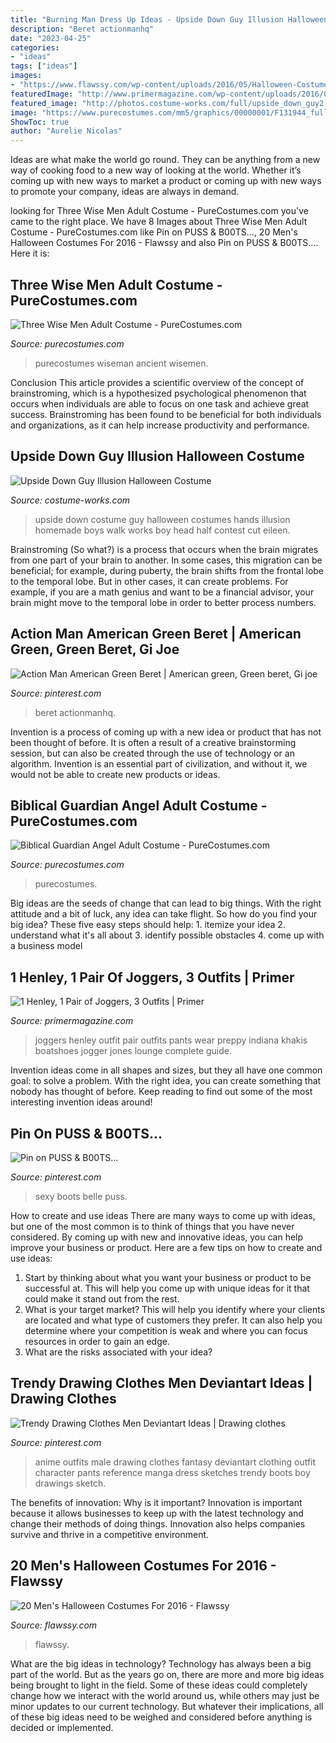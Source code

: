 ```yaml
---
title: "Burning Man Dress Up Ideas - Upside Down Guy Illusion Halloween Costume"
description: "Beret actionmanhq"
date: "2023-04-25"
categories:
- "ideas"
tags: ["ideas"]
images:
- "https://www.flawssy.com/wp-content/uploads/2016/05/Halloween-Costume-Ideas-For-Men.jpg"
featuredImage: "http://www.primermagazine.com/wp-content/uploads/2016/08/henley-jogger-outfit/henley-joggers-boatshoes.jpg"
featured_image: "http://photos.costume-works.com/full/upside_down_guy2.jpg"
image: "https://www.purecostumes.com/mm5/graphics/00000001/F131944_full_1.jpg"
ShowToc: true
author: "Aurelie Nicolas"
---
```



Ideas are what make the world go round. They can be anything from a new way of cooking food to a new way of looking at the world. Whether it’s coming up with new ways to market a product or coming up with new ways to promote your company, ideas are always in demand.

	

		
looking for Three Wise Men Adult Costume - PureCostumes.com you've came to the right place. We have 8 Images about Three Wise Men Adult Costume - PureCostumes.com like Pin on PUSS &amp; B00TS..., 20 Men&#039;s Halloween Costumes For 2016 - Flawssy and also Pin on PUSS &amp; B00TS.... Here it is:
		
    
## Three Wise Men Adult Costume - PureCostumes.com

<img loading=lazy src="https://www.purecostumes.com/mm5/graphics/00000001/F131944_full_1.jpg" onerror="this.onerror=null;this.src='https://tse4.mm.bing.net/th?id=OIP.zMV0lMASflSqNjsf-k9ASAHaLO&amp;pid=15.1';" alt="Three Wise Men Adult Costume - PureCostumes.com">

_Source: purecostumes.com_

>purecostumes wiseman ancient wisemen. 

	

Conclusion
This article provides a scientific overview of the concept of brainstroming, which is a hypothesized psychological phenomenon that occurs when individuals are able to focus on one task and achieve great success. Brainstroming has been found to be beneficial for both individuals and organizations, as it can help increase productivity and performance.

    
## Upside Down Guy Illusion Halloween Costume

<img loading=lazy src="http://photos.costume-works.com/full/upside_down_guy2.jpg" onerror="this.onerror=null;this.src='https://tse4.mm.bing.net/th?id=OIP.pXkPTm_nKzcI93ickUD0HwDhEs&amp;pid=15.1';" alt="Upside Down Guy Illusion Halloween Costume">

_Source: costume-works.com_

>upside down costume guy halloween costumes hands illusion homemade boys walk works boy head half contest cut eileen. 

	

Brainstroming (So what?) is a process that occurs when the brain migrates from one part of your brain to another. In some cases, this migration can be beneficial; for example, during puberty, the brain shifts from the frontal lobe to the temporal lobe. But in other cases, it can create problems. For example, if you are a math genius and want to be a financial advisor, your brain might move to the temporal lobe in order to better process numbers.

    
## Action Man American Green Beret | American Green, Green Beret, Gi Joe

<img loading=lazy src="https://i.pinimg.com/736x/e0/bf/d6/e0bfd642d4c29be65c682692013ff98f.jpg" onerror="this.onerror=null;this.src='https://tse1.mm.bing.net/th?id=OIP.HSoJCIVPFkhXqwYh5Uce5gHaJ4&amp;pid=15.1';" alt="Action Man American Green Beret | American green, Green beret, Gi joe">

_Source: pinterest.com_

>beret actionmanhq. 

	

Invention is a process of coming up with a new idea or product that has not been thought of before. It is often a result of a creative brainstorming session, but can also be created through the use of technology or an algorithm. Invention is an essential part of civilization, and without it, we would not be able to create new products or ideas.

    
## Biblical Guardian Angel Adult Costume - PureCostumes.com

<img loading=lazy src="https://www.purecostumes.com/mm5/graphics/00000001/01323_full_1.jpg" onerror="this.onerror=null;this.src='https://tse1.mm.bing.net/th?id=OIP.qWfvN_1ubb7CsNr2Sx9-DQHaLO&amp;pid=15.1';" alt="Biblical Guardian Angel Adult Costume - PureCostumes.com">

_Source: purecostumes.com_

>purecostumes. 

	

Big ideas are the seeds of change that can lead to big things. With the right attitude and a bit of luck, any idea can take flight. So how do you find your big idea? These five easy steps should help: 1. itemize your idea 2. understand what it's all about 3. identify possible obstacles 4. come up with a business model 
    
## 1 Henley, 1 Pair Of Joggers, 3 Outfits | Primer

<img loading=lazy src="http://www.primermagazine.com/wp-content/uploads/2016/08/henley-jogger-outfit/henley-joggers-boatshoes.jpg" onerror="this.onerror=null;this.src='https://tse4.mm.bing.net/th?id=OIP.QIt-PqEH8Lgcgk8jWiqdlwHaJ3&amp;pid=15.1';" alt="1 Henley, 1 Pair of Joggers, 3 Outfits | Primer">

_Source: primermagazine.com_

>joggers henley outfit pair outfits pants wear preppy indiana khakis boatshoes jogger jones lounge complete guide. 

	

Invention ideas come in all shapes and sizes, but they all have one common goal: to solve a problem. With the right idea, you can create something that nobody has thought of before. Keep reading to find out some of the most interesting invention ideas around!

    
## Pin On PUSS &amp; B00TS...

<img loading=lazy src="https://i.pinimg.com/736x/ef/20/08/ef200801c81f5bb5f4c81cedcbcce153.jpg" onerror="this.onerror=null;this.src='https://tse3.mm.bing.net/th?id=OIP.r9admsDH3ewJ_lJsZ-I3UwHaO_&amp;pid=15.1';" alt="Pin on PUSS &amp; B00TS...">

_Source: pinterest.com_

>sexy boots belle puss. 

	

How to create and use ideas
There are many ways to come up with ideas, but one of the most common is to think of things that you have never considered. By coming up with new and innovative ideas, you can help improve your business or product. Here are a few tips on how to create and use ideas: 
1. Start by thinking about what you want your business or product to be successful at. This will help you come up with unique ideas for it that could make it stand out from the rest. 
2. What is your target market? This will help you identify where your clients are located and what type of customers they prefer. It can also help you determine where your competition is weak and where you can focus resources in order to gain an edge. 
3. What are the risks associated with your idea?

    
## Trendy Drawing Clothes Men Deviantart Ideas | Drawing Clothes

<img loading=lazy src="https://i.pinimg.com/736x/7a/e3/8a/7ae38a22ad061446cdbf0a2560d2b26f.jpg" onerror="this.onerror=null;this.src='https://tse2.mm.bing.net/th?id=OIP.E4vvjzvhWNT5WgTfuEXM8AAAAA&amp;pid=15.1';" alt="Trendy Drawing Clothes Men Deviantart Ideas | Drawing clothes">

_Source: pinterest.com_

>anime outfits male drawing clothes fantasy deviantart clothing outfit character pants reference manga dress sketches trendy boots boy drawings sketch. 

	

The benefits of innovation: Why is it important?
Innovation is important because it allows businesses to keep up with the latest technology and change their methods of doing things. Innovation also helps companies survive and thrive in a competitive environment.

    
## 20 Men&#039;s Halloween Costumes For 2016 - Flawssy

<img loading=lazy src="https://www.flawssy.com/wp-content/uploads/2016/05/Halloween-Costume-Ideas-For-Men.jpg" onerror="this.onerror=null;this.src='https://tse4.mm.bing.net/th?id=OIP.fnmWO5tfCrQBNWdvGA1eIAHaOb&amp;pid=15.1';" alt="20 Men&#039;s Halloween Costumes For 2016 - Flawssy">

_Source: flawssy.com_

>flawssy. 

	

What are the big ideas in technology?
Technology has always been a big part of the world. But as the years go on, there are more and more big ideas being brought to light in the field. Some of these ideas could completely change how we interact with the world around us, while others may just be minor updates to our current technology. But whatever their implications, all of these big ideas need to be weighed and considered before anything is decided or implemented.


